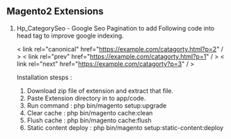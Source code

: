 Magento2 Extensions
-------------------- 

1. Hp_CategorySeo  - Google Seo Pagination to add Following code into head tag to improve google indexing.

    < link  rel="canonical" href="https://example.com/catagorty.html?p=2" / >
    < link  rel="prev" href="https://example.com/catagorty.html?p=1" / >
    < link  rel="next" href="https://example.com/catagorty?p=3" / >


    Installation stesps :

    1. Download zip file of extension and extract that file.
    2. Paste Extension directory in to app/code. 
    3. Run command :  php bin/magento setup:upgrade
    4. Clear cache :  php bin/magento cache:clean
    5. Flush cache :  php bin/magento cache:flush
    6. Static content deploy : php  bin/magento setup:static-content:deploy


